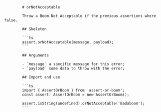             # orNotAcceptable

            Throw a Boom.Not Acceptable if the previous assertions where false.

            ## Skeleton

            ```ts
            assert.orNotAcceptable(message, payload);
            ```

            ## Arguments

            - `message` a specific message for this error;
            - `payload` some data to throw with the error;

            ## Import and use

            ```ts
            import { AssertOrBoom } from 'assert-or-boom';
            const assert: AssertOrBoom = new AssertOrBoom();

            assert.isString(undefined).orNotAcceptable('Badaboom');
            ```
